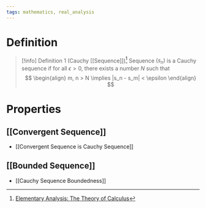 ```yaml
---
tags: mathematics, real_analysis
---
```


# Definition

> [!info] Definition 1 (Cauchy [[Sequence]])[^1]
> Sequence $(s_n)$ is a Cauchy sequence if for all $\epsilon > 0$, there exists a number $N$ such that
> $$
> \begin{align}
> m, n > N \implies |s_n - s_m| < \epsilon
> \end{align}
> $$

# Properties
## [[Convergent Sequence]]
- [[Convergent Sequence is Cauchy Sequence]]

## [[Bounded Sequence]]
- [[Cauchy Sequence Boundedness]]

[^1]: [Elementary Analysis: The Theory of Calculus](zotero://open-pdf/library/items/GUY2WR3V?page=74)